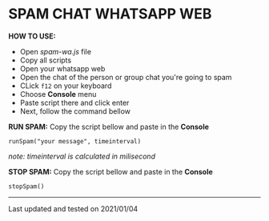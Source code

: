 # SPAM CHAT WHATSAPP WEB
**HOW TO USE:**
- Open *spam-wa.js* file
- Copy all scripts
- Open your whatsapp web
- Open the chat of the person or group chat you're going to spam
- CLick `f12` on your keyboard
- Choose **Console** menu
- Paste script there and click enter
- Next, follow the command bellow

**RUN SPAM:**
Copy the script bellow and paste in the **Console**
```
runSpam("your message", timeinterval)
```
*note: timeinterval is calculated in milisecond*

**STOP SPAM:**
Copy the script bellow and paste in the **Console**
```
stopSpam()
```
---
Last updated and tested on 2021/01/04
